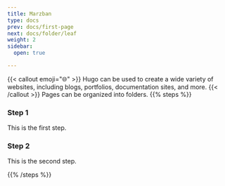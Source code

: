 ```yaml
---
title: Marzban
type: docs
prev: docs/first-page
next: docs/folder/leaf
weight: 2
sidebar:
  open: true

---
```

{{< callout emoji="🌐" >}}
  Hugo can be used to create a wide variety of websites, including blogs, portfolios, documentation sites, and more.
{{< /callout >}}
Pages can be organized into folders.
{{% steps %}}

### Step 1

This is the first step.

### Step 2

This is the second step.

{{% /steps %}}

